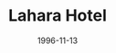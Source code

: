---
mission_id: hotel
editorsChoice:
title: "Lahara Hotel"
authors: 
    - "Michael Messer"
date: 1996-11-13
filename: "hotel.zip"
description: "Several foreign diplomats who are sympathetic to the Rebel cause have been taken hostage by Imperial troops and are being held in the Lahara Hotel. Your job as Kyle Katarn is to infiltrate the hotel, locate the diplomats, and bring them out safely."
cover: "hotel.png"
levelReplaced:	None
difficulty: yes
bm:	yes
fme: yes
wax: yes
three_do: yes
voc: yes
gmd: yes
vue: yes
lfd: yes
base: "New level from scratch" 
editors: "Author's personal utilities."

---